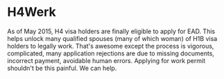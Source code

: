 # H4Werk

As of May 2015, H4 visa holders are finally eligible to apply for EAD. This helps unlock many qualified spouses (many of which woman) of H1B visa holders to legally work. That's awesome except the process is vigorous, complicated, many application rejections are due to missing documents, incorrect payment, avoidable human errors. Applying for work permit shouldn't be this painful. We can help.
